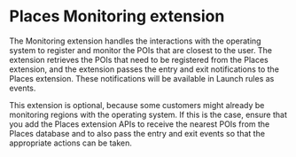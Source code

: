 # Places Monitoring extension

The Monitoring extension handles the interactions with the operating system to register and monitor the POIs that are closest to the user. The extension retrieves the POIs that need to be registered from the Places extension, and the extension passes the entry and exit notifications to the Places extension. These notifications will be available in Launch rules as events.

This extension is optional, because some customers might already be monitoring regions with the operating system. If this is the case, ensure that you add the Places extension APIs to receive the nearest POIs from the Places database and to also pass the entry and exit events so that the appropriate actions can be taken.

